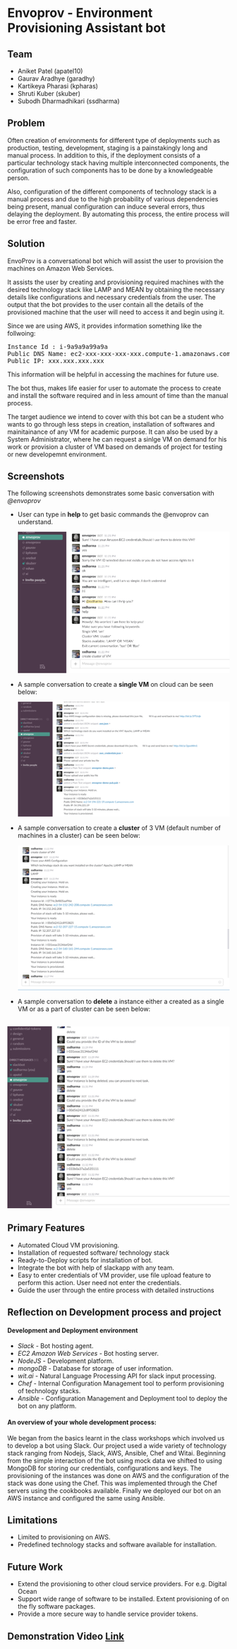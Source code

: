 # Envoprov - Environment Provisioning Assistant bot

## Team

* Aniket Patel (apatel10)
* Gaurav Aradhye (garadhy)
* Kartikeya Pharasi (kpharas)
* Shruti Kuber (skuber)
* Subodh Dharmadhikari (ssdharma)


## Problem

Often creation of environments for different type of deployments such as production, testing, development, staging is a painstakingly long and manual process. In addition to this, if the deployment consists of a particular technology stack having multiple interconnected components, the configuration of such components has to be done by a knowledgeable person.

Also, configuration of the different components of technology stack is a manual process and due to the high probability of various dependencies being present, manual configuration can induce several errors, thus delaying the deployment. By automating this process, the entire process will be error free and faster.

## Solution

EnvoProv is a conversational bot which will assist the user to provision the machines on Amazon Web Services.

It assists the user by creating and provisioning required machines with the desired technology stack like LAMP and MEAN by obtaining the necessary details like configurations and necessary credentials from the user. The output that the bot provides to the user contain all the details of the provisioned machine that the user will need to access it and begin using it.

Since we are using AWS, it provides information something like the follwoing:

<pre>
Instance Id : i-9a9a9a99a9a
Public DNS Name: ec2-xxx-xxx-xxx-xxx.compute-1.amazonaws.com
Public IP: xxx.xxx.xxx.xxx
</pre>

This information will be helpful in accessing the machines for future use.

The bot thus, makes life easier for user to automate the process to create and install the software required and in less amount of time than the manual process.

The target audience we intend to cover with this bot can be a student who wants to go through less steps in creation, installation of softwares and mainitainance of any VM for academic purpose. It can also be used by a System Administrator, where he can request a sinlge VM on demand for his work or provision a cluster of VM based on demands of project for testing or new developemnt environment.

## Screenshots

The following screenshots demonstrates some basic conversation with _@envoprov_

* User can type in **help** to get basic commands the @envoprov can understand.

  ![help](./docs/help.PNG)


* A sample conversation to create a **single VM** on cloud can be seen below:

  ![single](./docs/singleworkflow.PNG)


* A sample conversation to create a **cluster** of 3 VM (default number of machines in a cluster) can be seen below:

  ![cluster](./docs/clusterworkflow.PNG)

 * A sample conversation to **delete** a instance either a created as a single VM or as a part of cluster can be seen below:

 <br>![delete](./docs/deleteworkflow.PNG)



## Primary Features

* Automated Cloud VM provisioning.
* Installation of requested software/ technology stack
* Ready-to-Deploy scripts for installation of bot.
* Integrate the bot with help of slackapp with any team.
* Easy to enter credentials of VM provider, use file upload feature to perform this action. User need not enter the credentials.
* Guide the user through the entire process with detailed instructions

## Reflection on Development process and project

#### Development and Deployment environment

 * _Slack_  - Bot hosting agent.
 * _EC2 Amazon Web Services_ - Bot hosting server.
 * _NodeJS_ - Development platform.
 * _mongoDB_ - Database for storage of user information.
 * _wit.ai_ - Natural Language Processing API for slack input processing.
 * _Chef_ - Internal Configuration Management tool to perform provisioning of technology stacks.
 * _Ansible_ - Configuration Management and Deployment tool to deploy the bot on any platform.

#### An overview of your whole development process:<br>
<p> We began from the basics learnt in the class workshops which involved us to develop a bot using Slack. Our project used a wide variety of technology stack ranging from Nodejs, Slack, AWS, Ansible, Chef and Witai. Beginning from the simple interaction of the bot using mock data we shifted to using MongoDB for storing our credentials, configurations and keys. The provisioning of the instances was done on AWS and the configuration of the stack was done using the Chef. This was implemented through the Chef servers using the cookbooks available. Finally we deployed our bot on an AWS instance and configured the same using Ansible.</p>

## Limitations

* Limited to provisioning on AWS.
* Predefined technology stacks and software available for installation.


## Future Work

* Extend the provisioning to other cloud service providers. For e.g. Digital Ocean
* Support wide range of software to be installed. Extent provisioning of on the fly software packages.
* Provide a more secure way to handle service provider tokens.

## Demonstration Video [Link](https://youtu.be/AzfSQY2slm4?list=PLwmjVRRFEyJBHnXTYjiCU_K2LWgS93Q_Q)
